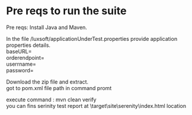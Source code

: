 # Pre reqs to run the suite <br />

Pre reqs: Install Java and Maven.<br />

In the file /luxsoft/applicationUnderTest.properties provide  application properties details.<br />
baseURL=<br />
orderendpoint=<br />
userrname=<br />
password=<br />

Download the zip file and extract. <br />
got to pom.xml file path in command promt <br />

execute command  :   mvn clean verify <br />
you can fins serinity test report at \target\site\serenity\index.html location



